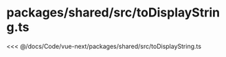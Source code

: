 # packages/shared/src/toDisplayString.ts

<<< @/docs/Code/vue-next/packages/shared/src/toDisplayString.ts

